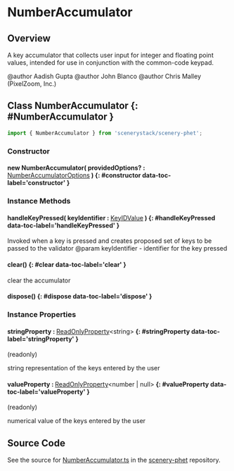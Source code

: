 # NumberAccumulator

## Overview

A key accumulator that collects user input for integer and floating point values, intended for use in conjunction
with the common-code keypad.

@author Aadish Gupta
@author John Blanco
@author Chris Malley (PixelZoom, Inc.)

## Class NumberAccumulator {: #NumberAccumulator }


```js
import { NumberAccumulator } from 'scenerystack/scenery-phet';
```
### Constructor

#### new NumberAccumulator( providedOptions? : <span style="font-weight: 400;">[NumberAccumulatorOptions](../scenery-phet/NumberAccumulator.md#NumberAccumulatorOptions)</span> ) {: #constructor data-toc-label='constructor' }

### Instance Methods

#### handleKeyPressed( keyIdentifier : <span style="font-weight: 400;">[KeyIDValue](../scenery-phet/KeyID.md#KeyIDValue)</span> ) {: #handleKeyPressed data-toc-label='handleKeyPressed' }

Invoked when a key is pressed and creates proposed set of keys to be passed to the validator
@param keyIdentifier - identifier for the key pressed

#### clear() {: #clear data-toc-label='clear' }

clear the accumulator

#### dispose() {: #dispose data-toc-label='dispose' }

### Instance Properties

#### stringProperty : <span style="font-weight: 400;">[ReadOnlyProperty](../axon/ReadOnlyProperty.md)&lt;<span style="color: hsla(calc(var(--md-hue) + 180deg),80%,40%,1);">string</span>&gt;</span> {: #stringProperty data-toc-label='stringProperty' }

(readonly)

string representation of the keys entered by the user

#### valueProperty : <span style="font-weight: 400;">[ReadOnlyProperty](../axon/ReadOnlyProperty.md)&lt;<span style="color: hsla(calc(var(--md-hue) + 180deg),80%,40%,1);">number</span> | <span style="color: hsla(calc(var(--md-hue) + 180deg),80%,40%,1);">null</span>&gt;</span> {: #valueProperty data-toc-label='valueProperty' }

(readonly)

numerical value of the keys entered by the user



## Source Code

See the source for [NumberAccumulator.ts](https://github.com/phetsims/scenery-phet/blob/main/js/keypad/NumberAccumulator.ts) in the [scenery-phet](https://github.com/phetsims/scenery-phet) repository.
